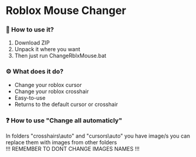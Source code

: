 # Roblox Mouse Changer
### 📄 How to use it?
1. Download ZIP
2. Unpack it where you want
3. Then just run ChangeRblxMouse.bat
### ⚙️ What does it do?
* Change your roblox cursor
* Change your roblox crosshair
* Easy-to-use
* Returns to the default cursor or crosshair
### ❓ How to use "Change all automaticly"
In folders "crosshairs\auto" and "cursors\auto" you have image/s you can replace them with images from other folders\
!!! REMEMBER TO DONT CHANGE IMAGES NAMES !!!
